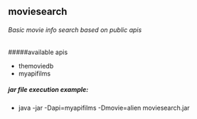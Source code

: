 ## moviesearch
###### Basic movie info search based on public apis

#####available apis
- themoviedb
- myapifilms

##### jar file execution example:
- java -jar -Dapi=myapifilms -Dmovie=alien moviesearch.jar

